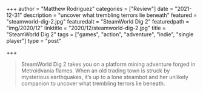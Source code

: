 +++
author = "Matthew Rodriguez"
categories = ["Review"]
date = "2021-12-31"
description = "uncover what trembling terrors lie beneath"
featured = "steamworld-dig-2.jpg"
featuredalt = "SteamWorld Dig 2"
featuredpath = "img/2020/12"
linktitle = "2020/12/steamworld-dig-2.jpg"
title = "SteamWorld Dig 2"
tags = ["games", "action", "adventure", "indie", "single player"]
type = "post"

+++

> SteamWorld Dig 2 takes you on a platform mining adventure forged in Metroidvania flames. When an old trading town is struck by mysterious earthquakes, it’s up to a lone steambot and her unlikely companion to uncover what trembling terrors lie beneath.